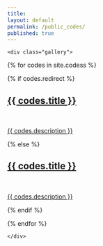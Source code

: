 ```yaml
---
title:
layout: default
permalink: /public_codes/
published: true
---
```



<div class="codesContainer">

	<div class="gallery">


  {% for codes in site.codess %}

  {% if codes.redirect %}
  <div class="codesTile">
          <a href="{{ codes.redirect }}" target="_blank">
          <span>
              <h2>{{ codes.title }}</h2>
              <br/>
              <p>{{ codes.description }}</p>
          </span>
          </a>
  </div>

  {% else %}

  <div class="codesTile">
          <a href="{{ codes.url | prepend: site.baseurl | prepend: site.url }}">
          <span>
              <h2>{{ codes.title }}</h2>
              <br/>
              <p>{{ codes.description }}</p>
          </span>
          </a>
  </div>

  {% endif %}

  {% endfor %}

	</div>

</div>
